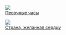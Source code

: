 ![](/books/dramaturgy/Уильям%20Батлер%20Йейтс/Песочные%20часы.jpg)  
[Песочные часы](/books/dramaturgy/Уильям%20Батлер%20Йейтс/Песочные%20часы)

![](/books/dramaturgy/Уильям%20Батлер%20Йейтс/Страна,%20желанная%20сердцу.jpg)  
[Страна, желанная сердцу](/books/dramaturgy/Уильям%20Батлер%20Йейтс/Страна,%20желанная%20сердцу)
